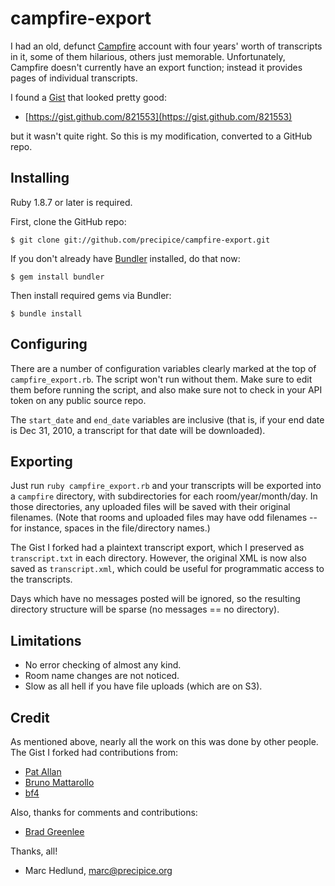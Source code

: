 # campfire-export #

I had an old, defunct [Campfire](http://campfirenow.com/) account with four 
years' worth of transcripts in it, some of them hilarious, others just 
memorable. Unfortunately, Campfire doesn't currently have an export function;
instead it provides pages of individual transcripts.

I found a [Gist](https://gist.github.com) that looked pretty good:

* [https://gist.github.com/821553](https://gist.github.com/821553)

but it wasn't quite right. So this is my modification, converted to a GitHub
repo.

## Installing ##

Ruby 1.8.7 or later is required.

First, clone the GitHub repo:

    $ git clone git://github.com/precipice/campfire-export.git

If you don't already have [Bundler](http://gembundler.com/) installed, do that
now:

    $ gem install bundler

Then install required gems via Bundler:

    $ bundle install

## Configuring ##

There are a number of configuration variables clearly marked at the top of
`campfire_export.rb`. The script won't run without them. Make sure to edit
them before running the script, and also make sure not to check in your API
token on any public source repo.

The `start_date` and `end_date` variables are inclusive (that is, if your
end date is Dec 31, 2010, a transcript for that date will be downloaded).

## Exporting ##

Just run `ruby campfire_export.rb` and your transcripts will be exported 
into a `campfire` directory, with subdirectories for each room/year/month/day. 
In those directories, any uploaded files will be saved with their original
filenames. (Note that rooms and uploaded files may have odd filenames -- for
instance, spaces in the file/directory names.)

The Gist I forked had a plaintext transcript export, which I preserved as
`transcript.txt` in each directory. However, the original XML is now also
saved as `transcript.xml`, which could be useful for programmatic access to
the transcripts.

Days which have no messages posted will be ignored, so the resulting directory
structure will be sparse (no messages == no directory).

## Limitations ##

* No error checking of almost any kind.
* Room name changes are not noticed.
* Slow as all hell if you have file uploads (which are on S3).

## Credit ##

As mentioned above, nearly all the work on this was done by other people. The
Gist I forked had contributions from:

* [Pat Allan](https://github.com/freelancing-god)
* [Bruno Mattarollo](https://github.com/bruno)
* [bf4](https://github.com/bf4)

Also, thanks for comments and contributions:

* [Brad Greenlee](https://github.com/bgreenlee)

Thanks, all!

- Marc Hedlund, marc@precipice.org